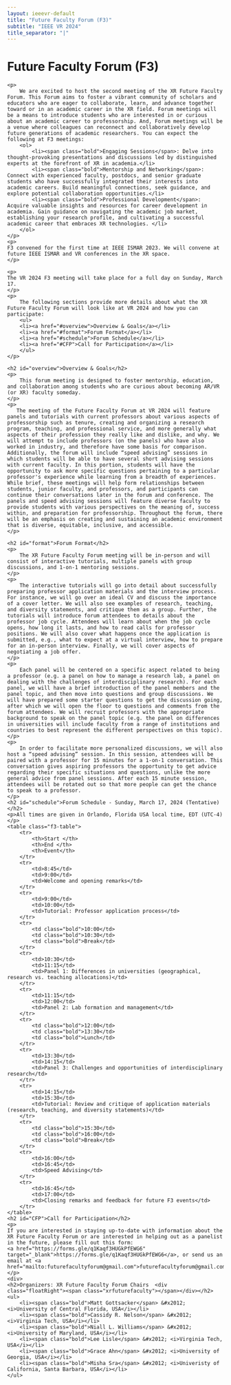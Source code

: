 ```yaml
---
layout: ieeevr-default
title: "Future Faculty Forum (F3)"
subtitle: "IEEE VR 2024"
title_separator: "|"
---
```

<script type="text/javascript">  

    $(document).ready(function(){
		var email = ""; 
		var domain = "ieeevr.org"; 

		email = "xrfuturefaculty2024"; 		
		$(".xrfuturefaculty").html("<span class='text-nowrap'><a href=javascript:location='" + "mail" + "to:" + email + "@" + domain + "'><i class='fas fa-fw fa-envelope-square emailIconSm' style=''></i><i class='emailTextSm'>" + email + "@" + domain + "</a></i></span>");	
	});
</script>

<div>
    <h1>Future Faculty Forum (F3) <div class="floatRight"><span class="xrfuturefaculty"></span></div></h1>
    
    <p>
        We are excited to host the second meeting of the XR Future Faculty Forum. This Forum aims to foster a vibrant community of scholars and educators who are eager to collaborate, learn, and advance together toward or in an academic career in the XR field. Forum meetings will be a means to introduce students who are interested in or curious about an academic career to professorship. And, Forum meetings will be a venue where colleagues can reconnect and collaboratively develop future generations of academic researchers. You can expect the following at F3 meetings:
        <ol>
            <li><span class="bold">Engaging Sessions</span>: Delve into thought-provoking presentations and discussions led by distinguished experts at the forefront of XR in academia.</li>
            <li><span class="bold">Mentorship and Networking</span>: Connect with experienced faculty, postdocs, and senior graduate students who have successfully integrated their interests into academic careers. Build meaningful connections, seek guidance, and explore potential collaboration opportunities.</li>
            <li><span class="bold">Professional Development</span>: Acquire valuable insights and resources for career development in academia. Gain guidance on navigating the academic job market, establishing your research profile, and cultivating a successful academic career that embraces XR technologies. </li>
        </ol>
    </p>
    <p>
    F3 convened for the first time at IEEE ISMAR 2023. We will convene at future IEEE ISMAR and VR conferences in the XR space.
    </p>
    
    <p>
    The VR 2024 F3 meeting will take place for a full day on Sunday, March 17.
    </p>
    <p>
        The following sections provide more details about what the XR Future Faculty Forum will look like at VR 2024 and how you can participate:
        <ul>
        <li><a href="#overview">Overview & Goals</a></li>
        <li><a href="#format">Forum Format</a></li>
        <li><a href="#schedule">Forum Schedule</a></li>
        <li><a href="#CFP">Call for Participation</a></li>
        </ul>
    </p>

    <h2 id="overview">Overview & Goals</h2>
    <p>
        This forum meeting is designed to foster mentorship, education, and collaboration among students who are curious about becoming AR/VR (or XR) faculty someday.
    </p>
    <p> 
       The meeting of the Future Faculty Forum at VR 2024 will feature panels and tutorials with current professors about various aspects of professorship such as tenure, creating and organizing a research program, teaching, and professional service, and more generally what aspects of their profession they really like and dislike, and why. We will attempt to include professors (on the panels) who have also worked in industry, and therefore have some basis for comparison. Additionally, the forum will include “speed advising” sessions in which students will be able to have several short advising sessions with current faculty. In this portion, students will have the opportunity to ask more specific questions pertaining to a particular professor's experience while learning from a breadth of experiences. While brief, these meetings will help form relationships between students, junior faculty, and professors, and participants can continue their conversations later in the forum and conference. The panels and speed advising sessions will feature diverse faculty to provide students with various perspectives on the meaning of, success within, and preparation for professorship. Throughout the forum, there will be an emphasis on creating and sustaining an academic environment that is diverse, equitable, inclusive, and accessible.
    </p>

    <h2 id="format">Forum Format</h2>
    <p>
        The XR Future Faculty Forum meeting will be in-person and will consist of interactive tutorials, multiple panels with group discussions, and 1-on-1 mentoring sessions.
    </p>
    <p>
        The interactive tutorials will go into detail about successfully preparing professor application materials and the interview process. For instance, we will go over an ideal CV and discuss the importance of a cover letter. We will also see examples of research, teaching, and diversity statements, and critique them as a group. Further, the tutorials will introduce forum attendees to details about the professor job cycle. Attendees will learn about when the job cycle opens, how long it lasts, and how to read calls for professor positions. We will also cover what happens once the application is submitted, e.g., what to expect at a virtual interview, how to prepare for an in-person interview. Finally, we will cover aspects of negotiating a job offer.
    </p>
    <p>
        Each panel will be centered on a specific aspect related to being a professor (e.g. a panel on how to manage a research lab, a panel on dealing with the challenges of interdisciplinary research). For each panel, we will have a brief introduction of the panel members and the panel topic, and then move into questions and group discussions. We will have prepared some starter questions to get the discussion going, after which we will open the floor to questions and comments from the forum attendees. We will recruit professors with the appropriate background to speak on the panel topic (e.g. the panel on differences in universities will include faculty from a range of institutions and countries to best represent the different perspectives on this topic).
    </p>
    <p>
        In order to facilitate more personalized discussions, we will also host a “speed advising” session. In this session, attendees will be paired with a professor for 15 minutes for a 1-on-1 conversation. This conversation gives aspiring professors the opportunity to get advice regarding their specific situations and questions, unlike the more general advice from panel sessions. After each 15 minute session, attendees will be rotated out so that more people can get the chance to speak to a professor.
    </p>
    <h2 id="schedule">Forum Schedule - Sunday, March 17, 2024 (Tentative)</h2> 
    <p>All times are given in Orlando, Florida USA local time, EDT (UTC-4)</p> 
    <table class="f3-table">
        <tr>
            <th>Start </th>
            <th>End </th>				
            <th>Event</th>
        </tr>
        <tr>
            <td>8:45</td>
            <td>9:00</td>
            <td>Welcome and opening remarks</td>
        </tr>
        <tr>
            <td>9:00</td>
            <td>10:00</td>
            <td>Tutorial: Professor application process</td>
        </tr>
        <tr>
            <td class="bold">10:00</td>
            <td class="bold">10:30</td>
            <td class="bold">Break</td>
        </tr>
        <tr>
            <td>10:30</td>
            <td>11:15</td>
            <td>Panel 1: Differences in universities (geographical, research vs. teaching allocations)</td>
        </tr>
        <tr>
            <td>11:15</td>
            <td>12:00</td>
            <td>Panel 2: Lab formation and management</td>
        </tr>
        <tr>
            <td class="bold">12:00</td>
            <td class="bold">13:30</td>
            <td class="bold">Lunch</td>
        </tr>
        <tr>
            <td>13:30</td>
            <td>14:15</td>
            <td>Panel 3: Challenges and opportunities of interdisciplinary research</td>
        </tr>
        <tr>
            <td>14:15</td>
            <td>15:30</td>
            <td>Tutorial: Review and critique of application materials (research, teaching, and diversity statements)</td>
        </tr>
        <tr>
            <td class="bold">15:30</td>
            <td class="bold">16:00</td>
            <td class="bold">Break</td>
        </tr>
        <tr>
            <td>16:00</td>
            <td>16:45</td>
            <td>Speed Advising</td>
        </tr>
        <tr>
            <td>16:45</td>
            <td>17:00</td>
            <td>Closing remarks and feedback for future F3 events</td>
        </tr>
    </table>
    <h2 id="CFP">Call for Participation</h2>
    <p>
    If you are interested in staying up-to-date with information about the XR Future Faculty Forum or are interested in helping out as a panelist in the future, please fill out this form:
    <a href="https://forms.gle/q1Kaqf3HUGkPfEWG6" target="_blank">https://forms.gle/q1Kaqf3HUGkPfEWG6</a>, or send us an email at <a href="mailto:futurefacultyforum@gmail.com">futurefacultyforum@gmail.com</a>.
    </p>
    <div>
	<h2>Organizers: XR Future Faculty Forum Chairs  <div class="floatRight"><span class="xrfuturefaculty"></span></div></h2>
	<ul>
		<li><span class="bold">Matt Gottsacker</span> &#x2012; <i>University of Central Florida, USA</i></li>
		<li><span class="bold">Cassidy R. Nelson</span> &#x2012; <i>Virginia Tech, USA</i></li>
		<li><span class="bold">Niall L. Williams</span> &#x2012; <i>University of Maryland, USA</i></li>
		<li><span class="bold">Lee Lisle</span> &#x2012; <i>Virginia Tech, USA</i></li>		
		<li><span class="bold">Grace Ahn</span> &#x2012; <i>University of Georgia, USA</i></li>
		<li><span class="bold">Misha Sra</span> &#x2012; <i>Univeristy of California, Santa Barbara, USA</i></li>
	</ul>
</div>
   
    
</div>